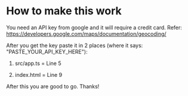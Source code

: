 # How to make this work

You need an API key from google and it will require a credit card. Refer: https://developers.google.com/maps/documentation/geocoding/

After you get the key paste it in 2 places (where it says: "PASTE_YOUR_API_KEY_HERE"):

1. src/app.ts = Line 5

2. index.html = Line 9

After this you are good to go. Thanks!
